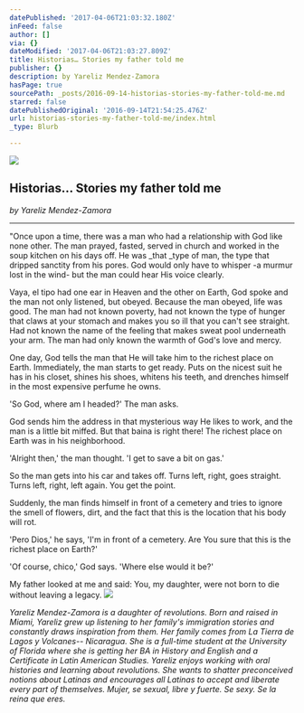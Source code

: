 ```yaml
---
datePublished: '2017-04-06T21:03:32.180Z'
inFeed: false
author: []
via: {}
dateModified: '2017-04-06T21:03:27.809Z'
title: Historias… Stories my father told me
publisher: {}
description: by Yareliz Mendez-Zamora
hasPage: true
sourcePath: _posts/2016-09-14-historias-stories-my-father-told-me.md
starred: false
datePublishedOriginal: '2016-09-14T21:54:25.476Z'
url: historias-stories-my-father-told-me/index.html
_type: Blurb

---
```

![](https://the-grid-user-content.s3-us-west-2.amazonaws.com/ae5d075a-91ed-4baf-b2fa-37982eb41421.png)

## Historias... Stories my father told me

_by Yareliz Mendez-Zamora_

---

"Once upon a time, there was a man who had a relationship with God like none other. The man prayed, fasted, served in church and worked in the soup kitchen on his days off. He was _that _type of man, the type that dripped sanctity from his pores. God would only have to whisper -a murmur lost in the wind- but the man could hear His voice clearly.

Vaya, el tipo had one ear in Heaven and the other on Earth, God spoke and the man not only listened, but obeyed. Because the man obeyed, life was good. The man had not known poverty, had not known the type of hunger that claws at your stomach and makes you so ill that you can't see straight. Had not known the name of the feeling that makes sweat pool underneath your arm. The man had only known the warmth of God's love and mercy.

One day, God tells the man that He will take him to the richest place on Earth. Immediately, the man starts to get ready. Puts on the nicest suit he has in his closet, shines his shoes, whitens his teeth, and drenches himself in the most expensive perfume he owns.

'So God, where am I headed?' The man asks.

God sends him the address in that mysterious way He likes to work, and the man is a little bit miffed. But that baina is right there! The richest place on Earth was in his neighborhood.

'Alright then,' the man thought. 'I get to save a bit on gas.'

So the man gets into his car and takes off. Turns left, right, goes straight. Turns left, right, left again. You get the point.

Suddenly, the man finds himself in front of a cemetery and tries to ignore the smell of flowers, dirt, and the fact that this is the location that his body will rot.

'Pero Dios,' he says, 'I'm in front of a cemetery. Are You sure that this is the richest place on Earth?'

'Of course, chico,' God says. 'Where else would it be?'

My father looked at me and said: You, my daughter, were not born to die without leaving a legacy.
![](https://the-grid-user-content.s3-us-west-2.amazonaws.com/802b7e13-d137-4cd2-938d-5739a4723277.jpg)

_Yareliz Mendez-Zamora is a daughter of revolutions. Born and raised in Miami, Yareliz grew up listening to her family's immigration stories and constantly draws inspiration from them. Her family comes from La Tierra de Lagos y Volcanes-- Nicaragua. She is a full-time student at the University of Florida where she is getting her BA in History and English and a Certificate in Latin American Studies. Yareliz enjoys working with oral histories and learning about revolutions. She wants to shatter preconceived notions about Latinas and encourages all Latinas to accept and liberate every part of themselves. Mujer, se sexual, libre y fuerte. Se sexy. Se la reina que eres._